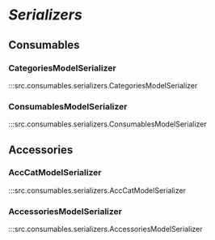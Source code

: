 # ***Serializers***

## Consumables

### CategoriesModelSerializer
:::src.consumables.serializers.CategoriesModelSerializer

### ConsumablesModelSerializer
:::src.consumables.serializers.ConsumablesModelSerializer

## Accessories

### AccCatModelSerializer
:::src.consumables.serializers.AccCatModelSerializer

### AccessoriesModelSerializer
:::src.consumables.serializers.AccessoriesModelSerializer
